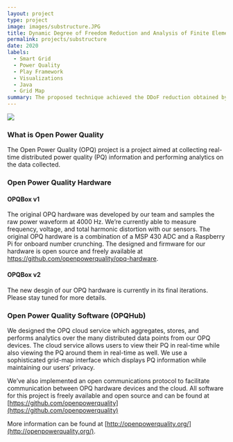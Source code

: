 ```yaml
---
layout: project
type: project
image: images/substructure.JPG
title: Dynamic Degree of Freedom Reduction and Analysis of Finite Element Assembly using Characteristic Constraint Modes with Component Mode Synthesis Modelling
permalink: projects/substructure
date: 2020
labels:
  - Smart Grid
  - Power Quality
  - Play Framework
  - Visualizations
  - Java
  - Grid Map
summary: The proposed technique achieved the DDoF reduction obtained by Craig Bampton for a Multi-Body FE Assembly from 3142 DoF to 50 Dof with an average error of 0.0132 by introducing the interface node truncation of substructures.
---
```


<img class="ui image" src="{{ site.baseurl }}/images/substructure.JPG">

### What is Open Power Quality

The Open Power Quality (OPQ) project is a project aimed at collecting real-time distributed power quality (PQ)
information and performing analytics on the data collected.

### Open Power Quality Hardware

#### OPQBox v1

The original OPQ hardware was developed by our team and samples the raw power waveform at 4000 Hz.
We’re currently able to measure frequency, voltage, and total harmonic distortion with our sensors.
The original OPQ hardware is a combination of a MSP 430 ADC and a Raspberry Pi for onboard number crunching.
The designed and firmware for our hardware is open source and freely available at
 https://github.com/openpowerquality/opq-hardware.

#### OPQBox v2

The new desgin of our OPQ hardware is currently in its final iterations. Please stay tuned for more details.

### Open Power Quality Software (OPQHub)

We designed the OPQ cloud service which aggregates, stores, and performs analytics over the many distributed data points
 from our OPQ devices. The cloud service allows users to view their PQ in real-time while also viewing the PQ around
 them in real-time as well. We use a sophisticated grid-map interface which displays PQ information while maintaining
 our users’ privacy.

We’ve also implemented an open communications protocol to facilitate communication between OPQ hardware devices and the
cloud. All software for this project is freely available and open source and can be found at
 [https://github.com/openpowerquality](https://github.com/openpowerquality)

More information can be found at [http://openpowerquality.org/](http://openpowerquality.org/).
